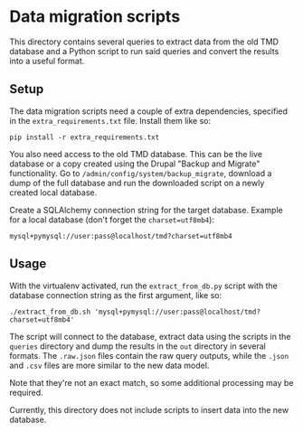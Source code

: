 # Data migration scripts

This directory contains several queries to extract data from the old TMD database
and a Python script to run said queries and convert the results into a useful format.

## Setup

The data migration scripts need a couple of extra dependencies, specified in the
`extra_requirements.txt` file. Install them like so:

```shell
pip install -r extra_requirements.txt
```

You also need access to the old TMD database. This can be the live database
or a copy created using the Drupal "Backup and Migrate" functionality.
Go to `/admin/config/system/backup_migrate`, download a dump of the full
database and run the downloaded script on a newly created local database.

Create a SQLAlchemy connection string for the target database.
Example for a local database (don't forget the `charset=utf8mb4`):

```
mysql+pymysql://user:pass@localhost/tmd?charset=utf8mb4
```

## Usage

With the virtualenv activated, run the `extract_from_db.py` script with the
database connection string as the first argument, like so:

```shell
./extract_from_db.sh 'mysql+pymysql://user:pass@localhost/tmd?charset=utf8mb4'
```

The script will connect to the database, extract data using the scripts in the
`queries` directory and dump the results in the `out` directory in several
formats. The `.raw.json` files contain the raw query outputs, while the
`.json` and `.csv` files are more similar to the new data model.

Note that they're not an exact match, so some additional processing may be
required.

Currently, this directory does not include scripts to insert data
into the new database.
